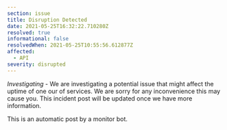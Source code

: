 ```yaml
---
section: issue
title: Disruption Detected
date: 2021-05-25T16:32:22.710280Z
resolved: true
informational: false
resolvedWhen: 2021-05-25T10:55:56.612877Z
affected:
  - API
severity: disrupted
---
```

*Investigating* - We are investigating a potential issue that might affect the uptime of one our of services. We are sorry for any inconvenience this may cause you. This incident post will be updated once we have more information.

This is an automatic post by a monitor bot.
        